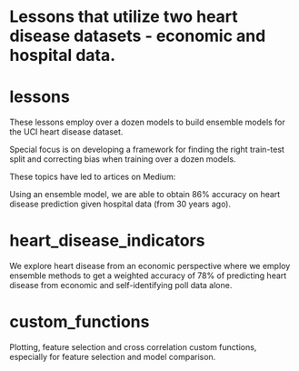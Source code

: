 # Lessons that utilize two heart disease datasets - economic and hospital data.

# lessons

These lessons employ over a dozen models to build ensemble models for the UCI heart disease dataset.

Special focus is on developing a framework for finding the right train-test split and correcting bias when training over a dozen models.

These topics have led to artices on Medium:

Using an ensemble model, we are able to obtain 86% accuracy on heart disease prediction given hospital data (from 30 years ago).

# heart_disease_indicators

We explore heart disease from an economic perspective where we employ ensemble methods to get a weighted accuracy of 78% of predicting heart disease from economic and self-identifying poll data alone.

# custom_functions

Plotting, feature selection and cross correlation custom functions, especially for feature selection and model comparison.
